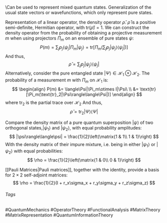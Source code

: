 \Can be used to represent mixed quantum states.
Generalization of the usual state vectors or wavefunctions, which only represent pure states.

Representation of a linear operator, the density operator $\hat{\rho}$. 
$\hat{\rho}$ is a positive semi-definite, Hermitian operator, with $\text{tr}(\hat{\rho})=1$.
We can construct the density operator from the probability of obtaining a projective measurement $m$ when using projectors $\Pi_m$ on an ensemble of pure states $\psi$: 
$$
P(m)=\sum_j p_j\langle\psi_j|\Pi_m|\psi_j\rangle = \text{tr}\left[\Pi_m\left( \sum_j p_j|\psi_j\rangle\langle\psi_j|\right)\right]
$$
And thus, 
$$
\hat{\rho} = \sum_jp_j|\psi_j\rangle\langle\psi_j|
$$
Alternatively, consider the pure entangled state $|\Psi\rangle\in\mathcal{H}_1\otimes\mathcal{H}_2$.
The probability of a measurement $m$ with $\Pi_m$ on $\mathcal{H}_1$ is:
$$
\begin{align}
P(m) &= \langle\Psi|\Pi_m\otimes I|\Psi\ \\
&= \text{tr}[\Pi_m(\text{tr}_2|\Psi\rangle\langle\Psi|)]
\end{align}
$$
where $\text{tr}_2$ is the partial trace over $\mathcal{H}_2$
And thus, 
$$
\hat{\rho} = \text{tr}_2|\Psi\rangle\langle\Psi|
$$

Compare the density matrix of a pure quantum superposition $|\psi\rangle$ of two orthogonal states,$|\psi_1\rangle$ and $|\psi_2\rangle$, with equal probability amplitudes:
$$
|\psi\rangle\langle\psi| = \frac{1}{2}\left(\matrix{1 & 1\\ 1 & 1}\right)
$$
With the density matrix of their impure mixture, i.e. being in either $|\psi_1\rangle$ or $|\psi_2\rangle$ with equal probabilities:
$$
\rho = \frac{1}{2}\left(\matrix{1 & 0\\ 0 & 1}\right)
$$

[[Pauli Matrices|Pauli matrices]], together with the identity, provide a basis for $2\times 2$ self-adjoint matrices:
$$
\rho = \frac{1}{2}(I + r_x\sigma_x + r_y\sigma_y + r_z\sigma_z)
$$

###### Tags
#QuantumMechanics #OperatorTheory #FunctionalAnalysis #MatrixTheory #MatrixRepresentation  #QuantumInformationTheory